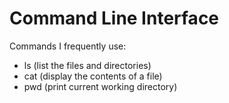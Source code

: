 # Command Line Interface
Commands I frequently use:
- ls (list the files and directories)
- cat (display the contents of a file)
- pwd (print current working directory)